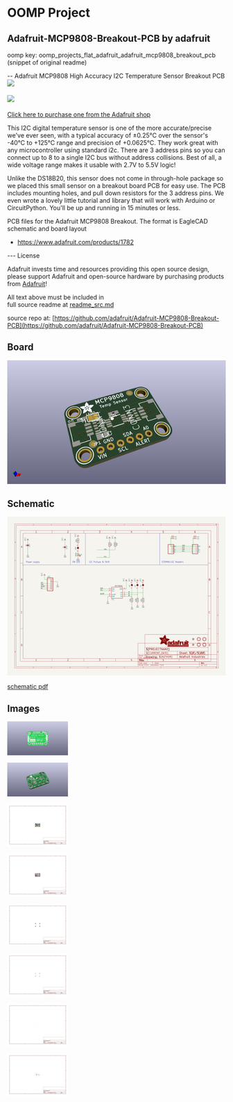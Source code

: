 # OOMP Project  
## Adafruit-MCP9808-Breakout-PCB  by adafruit  
  
oomp key: oomp_projects_flat_adafruit_adafruit_mcp9808_breakout_pcb  
(snippet of original readme)  
  
-- Adafruit MCP9808 High Accuracy I2C Temperature Sensor Breakout PCB  
<a href="http://www.adafruit.com/products/5027"><img src="assets/5027.jpg?raw=true" width="500px"><br/>  
<a href="http://www.adafruit.com/products/1782"><img src="assets/image.jpg?raw=true" width="500px"><br/>  
Click here to purchase one from the Adafruit shop</a>  
  
This I2C digital temperature sensor is one of the more accurate/precise we've ever seen, with a typical accuracy of ±0.25°C over the sensor's -40°C to +125°C range and precision of +0.0625°C. They work great with any microcontroller using standard i2c. There are 3 address pins so you can connect up to 8 to a single I2C bus without address collisions. Best of all, a wide voltage range makes it usable with 2.7V to 5.5V logic!  
  
Unlike the DS18B20, this sensor does not come in through-hole package so we placed this small sensor on a breakout board PCB for easy use. The PCB includes mounting holes, and pull down resistors for the 3 address pins. We even wrote a lovely little tutorial and library that will work with Arduino or CircuitPython. You'll be up and running in 15 minutes or less.  
  
PCB files for the Adafruit MCP9808 Breakout. The format is EagleCAD schematic and board layout  
- https://www.adafruit.com/products/1782  
  
--- License  
  
Adafruit invests time and resources providing this open source design, please support Adafruit and open-source hardware by purchasing products from [Adafruit](https://www.adafruit.com)!  
  
All text above must be included in  
  full source readme at [readme_src.md](readme_src.md)  
  
source repo at: [https://github.com/adafruit/Adafruit-MCP9808-Breakout-PCB](https://github.com/adafruit/Adafruit-MCP9808-Breakout-PCB)  
## Board  
  
[![working_3d.png](working_3d_600.png)](working_3d.png)  
## Schematic  
  
[![working_schematic.png](working_schematic_600.png)](working_schematic.png)  
  
[schematic pdf](working_schematic.pdf)  
## Images  
  
[![working_3D_bottom.png](working_3D_bottom_140.png)](working_3D_bottom.png)  
  
[![working_3D_top.png](working_3D_top_140.png)](working_3D_top.png)  
  
[![working_assembly_page_01.png](working_assembly_page_01_140.png)](working_assembly_page_01.png)  
  
[![working_assembly_page_02.png](working_assembly_page_02_140.png)](working_assembly_page_02.png)  
  
[![working_assembly_page_03.png](working_assembly_page_03_140.png)](working_assembly_page_03.png)  
  
[![working_assembly_page_04.png](working_assembly_page_04_140.png)](working_assembly_page_04.png)  
  
[![working_assembly_page_05.png](working_assembly_page_05_140.png)](working_assembly_page_05.png)  
  
[![working_assembly_page_06.png](working_assembly_page_06_140.png)](working_assembly_page_06.png)  
